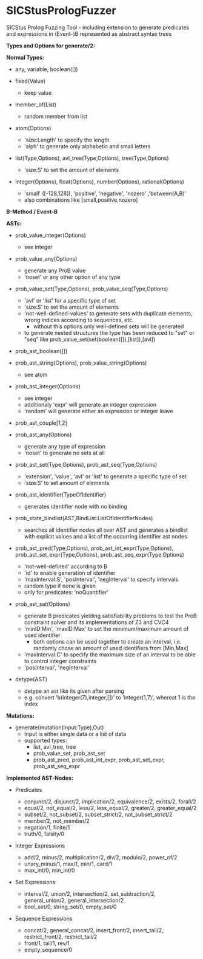 # SICStusPrologFuzzer
SICStus Prolog Fuzzing Tool - including extension to generate predicates and expressions in (Event-)B represented as abstract syntax trees


__Types and Options for generate/2:__


__Normal Types:__

* any, variable, boolean([])   
* fixed(Value)   
    * keep value   

* member_of(List)   
    * random member from list   

* atom(Options)   
    * 'size:Length' to specify the length   
    * 'alph' to generate only alphabetic and small letters   

* list(Type,Options), avl_tree(Type,Options), tree(Type,Options)   
    * 'size:S' to set the amount of elements   

* integer(Options), float(Options), number(Options), rational(Options)   
    * 'small' ([-128,128]), 'positive', 'negative', 'nozero' ,'between(A,B)'   
    * also combinations like [small,positive,nozero]   

__B-Method / Event-B__

__ASTs:__   

* prob_value_integer(Options)   
    * see integer

* prob_value_any(Options)   
    * generate any ProB value   
    * 'noset' or any other option of any type  

* prob_value_set(Type,Options), prob_value_seq(Type,Options)   
    * 'avl' or 'list' for a specific type of set   
    * 'size:S' to set the amount of elements   
    * 'not-well-defined-values' to generate sets with duplicate elements, wrong indices according to sequences, etc.   
        * without this options only well-defined sets will be generated   
    * to generate nested structures the type has been reduced to "set" or "seq" like prob_value_set(set(boolean([]),[list]),[avl])    

* prob_ast_boolean([])   

* prob_ast_string(Options), prob_value_string(Options)   
    * see atom   

* prob_ast_integer(Options)   
    * see integer   
	* additionaly 'expr' will generate an integer expression   
	* 'random' will generate either an expression or integer leave   

* prob_ast_couple[1,2]   

* prob_ast_any(Options)   
    * generate any type of expression
    * 'noset' to generate no sets at all

* prob_ast_set(Type,Options), prob_ast_seq(Type,Options)   
    * 'extension', 'value', 'avl' or 'list' to generate a specific type of set   
    * 'size:S' to set amount of elements   

* prob_ast_identifier(TypeOfIdentifier)    
	* generates identifier node with no binding   

* prob_state_bindlist(AST,BindList:ListOfIdentifierNodes)   
	* searches all identifier nodes all over AST and generates a bindlist with explicit values and a list of the occurring identifier ast nodes   

* prob_ast_pred(Type,Options), prob_ast_int_expr(Type,Options), prob_ast_set_expr(Type,Options), prob_ast_seq_expr(Type,Options)   
    * 'not-well-defined' according to B   
    * 'id' to enable generation of identifier   
    * 'maxInterval:S', 'posInterval', 'negInterval' to specify intervals   
    * random type if none is given   
    * only for predicates: 'noQuantifier'   

* prob_ast_sat(Options)   
    * generate B predicates yielding satisfiability problems to test the ProB constraint solver and its implementations of Z3 and CVC4
    * 'minID:Min', 'maxID:Max' to set the minimum/maximum amount of used identifier
		* both options can be used together to create an interval, i.e. randomly chose an amount of used identifiers from [Min,Max] 
    * 'maxInterval:C' to specify the maximum size of an interval to be able to control integer constraints   
    * 'posInterval', 'negInterval'   

* detype(AST)   
    * detype an ast like its given after parsing   
    * e.g. convert 'b(integer(7),integer,[])' to 'integer(1,7)', whereat 1 is the index   


__Mutations:__   

* generate(mutation(Input:Type),Out)    
	* Input is either single data or a list of data   
	* supported types:   
	     * list, avl_tree, tree   
	     * prob_value_set, prob_ast_set   
	     * prob_ast_pred, prob_ast_int_expr, prob_ast_set_expr, prob_ast_seq_expr   


__Implemented AST-Nodes:__   

* Predicates   
	* conjunct/2, disjunct/2, implication/2, equivalence/2, exists/2, forall/2   
	* equal/2, not_equal/2, less/2, less_equal/2, greater/2, greater_equal/2   
	* subset/2, not_subset/2, subset_strict/2, not_subset_strict/2   
	* member/2, not_member/2   
	* negation/1, finite/1    
	* truth/0, falsity/0   

* Integer Expressions   
	* add/2, minus/2, multiplication/2, div/2, modulo/2, power_of/2   
	* unary_minus/1, max/1, min/1, card/1   
	* max_int/0, min_int/0   

* Set Expressions   
	* interval/2, union/2, intersection/2, set_subtraction/2, general_union/2, general_intersection/2   
	* bool_set/0, string_set/0, empty_set/0   

* Sequence Expressions   
	* concat/2, general_concat/2, insert_front/2, insert_tail/2, restrict_front/2, restrict_tail/2   
	* front/1, tail/1, rev/1   
	* empty_sequence/0   
